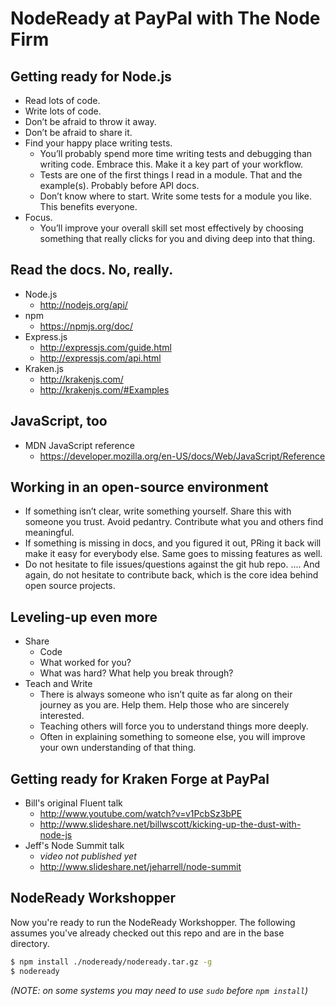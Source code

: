 NodeReady at PayPal with The Node Firm
======================================

## Getting ready for Node.js

* Read lots of code.
* Write lots of code.
* Don’t be afraid to throw it away.
* Don’t be afraid to share it.
* Find your happy place writing tests.
    * You’ll probably spend more time writing tests and debugging than writing code. Embrace this. Make it a key part of your workflow.
    * Tests are one of the first things I read in a module. That and the example(s). Probably before API docs.
    * Don’t know where to start. Write some tests for a module you like. This benefits everyone.
* Focus.
    * You’ll improve your overall skill set most effectively by choosing something that really clicks for you and diving deep into that thing.

## Read the docs. No, really.

* Node.js
    * http://nodejs.org/api/
* npm
    * https://npmjs.org/doc/
* Express.js
    * http://expressjs.com/guide.html
    * http://expressjs.com/api.html
* Kraken.js
    * http://krakenjs.com/
    * http://krakenjs.com/#Examples

## JavaScript, too

* MDN JavaScript reference
    * https://developer.mozilla.org/en-US/docs/Web/JavaScript/Reference
    

## Working in an open-source environment

* If something isn’t clear, write something yourself. Share this with someone you trust. Avoid pedantry. Contribute what you and others find meaningful.
* If something is missing in docs, and you figured it out, PRing it back will make it easy for everybody else. Same goes to missing features as well.
* Do not hesitate to file issues/questions against the git hub repo.
.... And again, do not hesitate to contribute back, which is the core idea behind open source projects.



## Leveling-up even more

* Share
    * Code
    * What worked for you?
    * What was hard? What help you break through?
* Teach and Write
    * There is always someone who isn’t quite as far along on their journey as you are. Help them. Help those who are sincerely interested.
    * Teaching others will force you to understand things more deeply.
    * Often in explaining something to someone else, you will improve your own understanding of that thing.

## Getting ready for Kraken Forge at PayPal

* Bill's original Fluent talk
    * http://www.youtube.com/watch?v=v1PcbSz3bPE
    * http://www.slideshare.net/billwscott/kicking-up-the-dust-with-node-js
* Jeff's Node Summit talk
    * *video not published yet*
    * http://www.slideshare.net/jeharrell/node-summit
    

## NodeReady Workshopper

Now you're ready to run the NodeReady Workshopper. The following assumes you've already checked out this repo and are in the base directory.

```bash
$ npm install ./nodeready/nodeready.tar.gz -g
$ nodeready
```

*(NOTE: on some systems you may need to use `sudo` before `npm
install`)*
